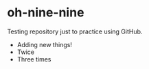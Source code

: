 # oh-nine-nine
Testing repository just to practice using GitHub.

* Adding new things!
* Twice
* Three times
